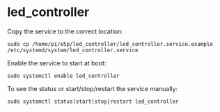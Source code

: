 # led_controller

Copy the service to the correct location:

`sudo cp /home/pi/e5p/led_controller/led_controller.service.example /etc/systemd/system/led_controller.service`

Enable the service to start at boot:

`sudo systemctl enable led_controller`

To see the status or start/stop/restart the service manually:

`sudo systemctl status|start|stop|restart led_controller`

